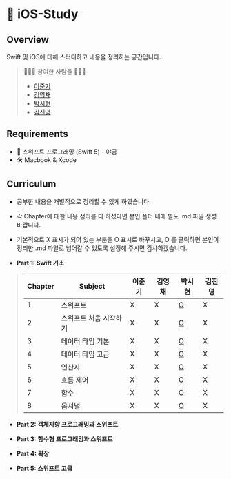 #  iOS-Study
## Overview

Swift 및 iOS에 대해 스터디하고 내용을 정리하는 공간입니다.

> 👩🏻‍💻 참여한 사람들 🧑🏻‍💻
>
> - [이준기](https://github.com/RURUGURU)
> - [김영채](https://github.com/kevinkim2586)
> - [박시현](https://github.com/tlguszz10)
> - [김진영](https://github.com/z3rosmith)

## Requirements

- 📙 스위프트 프로그래밍 (Swift 5) - 야곰
- 🛠 Macbook & Xcode

## Curriculum
* 공부한 내용을 개별적으로 정리할 수 있게 하였습니다. 
* 각 Chapter에 대한 내용 정리를 다 하셨다면 본인 폴더 내에 별도 .md 파일 생성 바랍니다.
* 기본적으로 X 표시가 되어 있는 부분을 O 표시로 바꾸시고, O 를 클릭하면 본인이 정리한 .md 파일로 넘어갈 수 있도록 설정해 주시면 감사하겠습니다. 

* **Part 1: Swift 기초**

> | Chapter | Subject           | 이준기 | 김영채 | 박시현 | 김진영 |
> | ------- | ----------------- | ---- | ---- | ----  | ---- |
> | 1       | 스위프트             |  X  |   X  |   [O](https://github.com/kevinkim2586/KNU_iOS-Swift_Study/blob/main/박시현/part1-1%2C2%2C3.md)   |  X |
> | 2       | 스위프트 처음 시작하기  |  X  |   X  |   [O](https://github.com/kevinkim2586/KNU_iOS-Swift_Study/blob/main/박시현/part1-1%2C2%2C3.md)   |  X |
> | 3       | 데이터 타입 기본      |  X  |   X  |   [O](https://github.com/kevinkim2586/KNU_iOS-Swift_Study/blob/main/박시현/part1-1%2C2%2C3.md)   |  X |
> | 4       | 데이터 타입 고급      |  X  |   X  |  [O](https://github.com/kevinkim2586/KNU_iOS-Swift_Study/blob/main/박시현/part1-4.md)   |  X |
> | 5       | 연산자              |  X  |   X  |  [O](https://github.com/kevinkim2586/KNU_iOS-Swift_Study/blob/main/박시현/part1-5%2C6.md)    |  X |
> | 6       | 흐름 제어           |   X  |   X  |   [O](https://github.com/kevinkim2586/KNU_iOS-Swift_Study/blob/main/박시현/part1-5%2C6.md)   |  X |
> | 7       | 함수               |  X  |   X  |   [O](https://github.com/kevinkim2586/KNU_iOS-Swift_Study/blob/main/박시현/part1-7.md)   |  X |
> | 8       | 옵셔널              |  X  |   X  |  [O](https://github.com/kevinkim2586/KNU_iOS-Swift_Study/blob/main/박시현/.md)    |  X |



* **Part 2: 객체지향 프로그래밍과 스위프트**

* **Part 3: 함수형 프로그래밍과 스위프트**

* **Part 4: 확장**

* **Part 5: 스위프트 고급**
